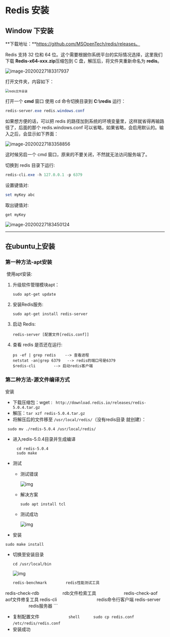 

# Redis 安装

## Window 下安装

**下载地址：**https://github.com/MSOpenTech/redis/releases。

Redis 支持 32 位和 64 位。这个需要根据你系统平台的实际情况选择，这里我们下载 **Redis-x64-xxx.zip**压缩包到 C 盘，解压后，将文件夹重新命名为 **redis**。

![image-20200227183317937](D:\Typora\data\image\image-20200227183317937.png)

打开文件夹，内容如下：

<img src="D:\Typora\data\image\image-20200316190936101.png" alt="redis文件目录" style="zoom:67%;" />

打开一个 **cmd** 窗口 使用 cd 命令切换目录到 **C:\redis** 运行：

```powershell
redis-server.exe redis.windows.conf
```

如果想方便的话，可以把 redis 的路径加到系统的环境变量里，这样就省得再输路径了，后面的那个 redis.windows.conf 可以省略，如果省略，会启用默认的。输入之后，会显示如下界面：

![image-20200227183358856](D:\Typora\data\image\image-20200227183358856.png)

这时候另启一个 cmd 窗口，原来的不要关闭，不然就无法访问服务端了。

切换到 redis 目录下运行:

```powershell
redis-cli.exe -h 127.0.0.1 -p 6379
```

设置键值对:

```powershell
set myKey abc
```

取出键值对:

```powershell
get myKey
```

![image-20200227183450124](D:\Typora\data\image\image-20200227183450124.png)



----

## 在ubuntu上安装

### 第一种方法-apt安装

​	使用apt安装:

1. 升级软件管理模块apt：
   
   ``` shell 
   sudo apt-get update
   ```
   
2. 安装Redis服务:
   ```shell
   sudo apt-get install redis-server
   ```

3. 启动 Redis:

   ```shell
   redis-server [配置文件[redis.conf]]
   ```

4. 查看 redis 是否还在运行:

   ```shell
   ps -ef | grep redis    --> 查看进程
   netstat -an|grep 6379   --> redis的端口号是6379
   $redis-cli        --> 启动redis客户端
   ```

### 第二种方法-源文件编译方式

安装

- 下载压缩包：wget : ` http://download.redis.io/releases/redis-5.0.4.tar.gz`
- 解压：`tar xzf redis-5.0.4.tar.gz`
- 将解压后的文件移至  `/usr/local/redis/`（没有redis目录 就创建）：

``` shell 
 sudo mv ./redis-5.0.4 /usr/local/redis/
```
- 进入redis-5.0.4目录并生成编译

```shell
     cd redis-5.0.4
     sudo make
```

- 测试

  - 测试错误

    ![img](D:\Typora\data\image\1394443-20190804185845859-1930054888.png)

  - 解决方案

    ```shell 
    sudo apt install tcl 
    ```
    
  - 测试成功
  
    ![img](D:\Typora\data\image\1394443-20190804191337149-1261801629.png)

- 安装


```shell
sudo make install
```

  - 切换至安装目录 
    ``` shell 
    cd /usr/local/bin
    ```
    ![img](D:\Typora\data\image\1394443-20190804193124947-98967165.png)
    ``` tex
    redis-benchmark　　　　　redis性能测试工具
redis-check-rdb　　　　　 rdb文件检索工具　　　　　　
    redis-check-aof　　　　　 aof文件修复工具
    redis-cli　　　　　　　　　redis命令行客户端
    redis-server  　　　　　 redis服务器
    ```

   - 复制配置文件
　　　
　　　```shell
　　　sudo cp redis.conf /etc/redis/redis.conf
　　　```
　　　
   - 安装成功
